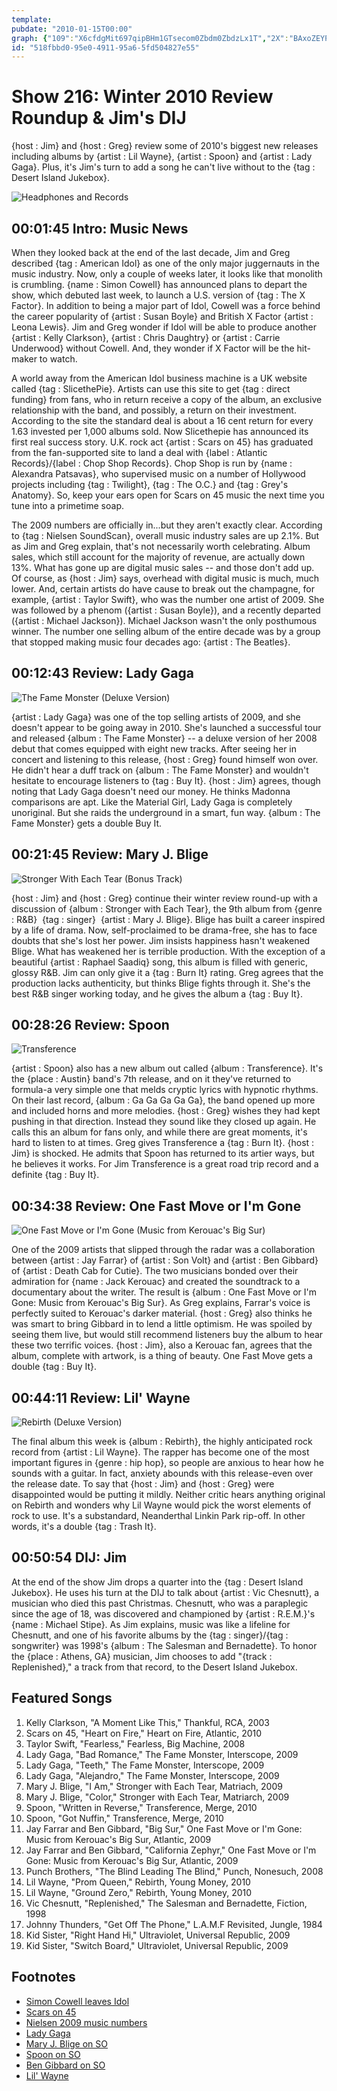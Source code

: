 ```yaml
---
template: 
pubdate: "2010-01-15T00:00"
graph: {"109":"X6cfdgMit697qipBHm1GTsecom0Zbdm0ZbdzLx1T","2X":"BAxoZEYPvfEYPvfRz7L5EYPvfls1i5BI0z5EYPvfBI0z5ls1i5BI0z5Rz7L5BAxoZBI0z5BI0z5lXuEoBI0z5YMdsIBI0z5qFSZgYMdsIqFSZglXuEoqFSZgYMdsImimgABJCsEv549mBCfHUBJCsEBCfHUv549mnsndNv549mLntDJv549mnsndNyaLjV7jAA1yaLjVM7ZQtyaLjVVr0uSyaLjVmimgAr7yyADuuxvmimgAJGFtkmimgA","L7":"PZDQPackW497qipPZDQP97qipBHm1G97qipX6cfd","1BE":"NQRu5S2S5QBMj9xNQRu5BHm1GgMit697qipX6cfd","1LQ":"WeWt5c8V6n4xi7Xc8V6nKkGA3WeWt5BKHqaKkGA3TLf0CWeWt597qipBHm1G97qipX6cfd","21N":"BHVaivv6wKBQsAMvv6wK","2CU":"BCIZtYy5JbYy5JbzLx1TYy5JblQ2Cd2l4gxYy5JbLCVn1Yy5Jb4srM4BCIZt4srM4lQ2CdBCIZtlQ2Cd"}
id: "518fbbd0-95e0-4911-95a6-5fd504827e55"
---
```






# Show 216: Winter 2010 Review Roundup & Jim's DIJ

{host : Jim} and {host : Greg} review some of 2010's biggest new releases including albums by {artist : Lil Wayne}, {artist : Spoon} and {artist : Lady Gaga}. Plus, it's Jim's turn to add a song he can't live without to the {tag : Desert Island Jukebox}.

![Headphones and Records](https://static.soundopinions.org/images/2007/fallroundup.jpg)



## 00:01:45 Intro: Music News

When they looked back at the end of the last decade, Jim and Greg described {tag : American Idol} as one of the only major juggernauts in the music industry. Now, only a couple of weeks later, it looks like that monolith is crumbling. {name : Simon Cowell} has announced plans to depart the show, which debuted last week, to launch a U.S. version of {tag : The X Factor}. In addition to being a major part of Idol, Cowell was a force behind the career popularity of {artist : Susan Boyle} and British X Factor {artist : Leona Lewis}. Jim and Greg wonder if Idol will be able to produce another {artist : Kelly Clarkson}, {artist : Chris Daughtry} or {artist : Carrie Underwood} without Cowell. And, they wonder if X Factor will be the hit-maker to watch.

A world away from the American Idol business machine is a UK website called {tag : SlicethePie}. Artists can use this site to get {tag : direct funding} from fans, who in return receive a copy of the album, an exclusive relationship with the band, and possibly, a return on their investment. According to the site the standard deal is about a 16 cent return for every 1.63 invested per 1,000 albums sold. Now Slicethepie has announced its first real success story. U.K. rock act {artist : Scars on 45} has graduated from the fan-supported site to land a deal with {label : Atlantic Records}/{label : Chop Shop Records}. Chop Shop is run by {name : Alexandra Patsavas}, who supervised music on a number of Hollywood projects including {tag : Twilight}, {tag : The O.C.} and {tag : Grey's Anatomy}. So, keep your ears open for Scars on 45 music the next time you tune into a primetime soap.

The 2009 numbers are officially in...but they aren't exactly clear. According to {tag : Nielsen SoundScan}, overall music industry sales are up 2.1%. But as Jim and Greg explain, that's not necessarily worth celebrating. Album sales, which still account for the majority of revenue, are actually down 13%. What has gone up are digital music sales -- and those don't add up. Of course, as {host : Jim} says, overhead with digital music is much, much lower. And, certain artists do have cause to break out the champagne, for example, {artist : Taylor Swift}, who was the number one artist of 2009. She was followed by a phenom ({artist : Susan Boyle}), and a recently departed ({artist : Michael Jackson}). Michael Jackson wasn't the only posthumous winner. The number one selling album of the entire decade was by a group that stopped making music four decades ago: {artist : The Beatles}.



## 00:12:43 Review: Lady Gaga

![The Fame Monster (Deluxe Version)](https://static.soundopinions.org/assets/216/L70.jpg)

{artist : Lady Gaga} was one of the top selling artists of 2009, and she doesn't appear to be going away in 2010. She's launched a successful tour and released {album : The Fame Monster} -- a deluxe version of her 2008 debut that comes equipped with eight new tracks. After seeing her in concert and listening to this release, {host : Greg} found himself won over. He didn't hear a duff track on {album : The Fame Monster} and wouldn't hesitate to encourage listeners to {tag : Buy It}. {host : Jim} agrees, though noting that Lady Gaga doesn't need our money. He thinks Madonna comparisons are apt. Like the Material Girl, Lady Gaga is completely unoriginal. But she raids the underground in a smart, fun way. {album : The Fame Monster} gets a double Buy It.



## 00:21:45 Review: Mary J. Blige

![Stronger With Each Tear (Bonus Track)](https://static.soundopinions.org/assets/216/1090.jpg)

{host : Jim} and {host : Greg} continue their winter review round-up with a discussion of {album : Stronger with Each Tear}, the 9th album from {genre : R&B}  {tag : singer}  {artist : Mary J. Blige}. Blige has built a career inspired by a life of drama. Now, self-proclaimed to be drama-free, she has to face doubts that she's lost her power. Jim insists happiness hasn't weakened Blige. What has weakened her is terrible production. With the exception of a beautiful {artist : Raphael Saadiq} song, this album is filled with generic, glossy R&B. Jim can only give it a {tag : Burn It} rating. Greg agrees that the production lacks authenticity, but thinks Blige fights through it. She's the best R&B singer working today, and he gives the album a {tag : Buy It}.



## 00:28:26 Review: Spoon

![Transference](https://static.soundopinions.org/assets/216/1BE0.jpg)

{artist : Spoon} also has a new album out called {album : Transference}. It's the {place : Austin} band's 7th release, and on it they've returned to formula-a very simple one that melds cryptic lyrics with hypnotic rhythms. On their last record, {album : Ga Ga Ga Ga Ga}, the band opened up more and included horns and more melodies. {host : Greg} wishes they had kept pushing in that direction. Instead they sound like they closed up again. He calls this an album for fans only, and while there are great moments, it's hard to listen to at times. Greg gives Transference a {tag : Burn It}. {host : Jim} is shocked. He admits that Spoon has returned to its artier ways, but he believes it works. For Jim Transference is a great road trip record and a definite {tag : Buy It}.



## 00:34:38 Review: One Fast Move or I'm Gone

![One Fast Move or I'm Gone (Music from Kerouac's Big Sur)](https://static.soundopinions.org/assets/216/1LQ0.jpg)

One of the 2009 artists that slipped through the radar was a collaboration between {artist : Jay Farrar} of {artist : Son Volt} and {artist : Ben Gibbard} of {artist : Death Cab for Cutie}. The two musicians bonded over their admiration for {name : Jack Kerouac} and created the soundtrack to a documentary about the writer. The result is {album : One Fast Move or I'm Gone: Music from Kerouac's Big Sur}. As Greg explains, Farrar's voice is perfectly suited to Kerouac's darker material. {host : Greg} also thinks he was smart to bring Gibbard in to lend a little optimism. He was spoiled by seeing them live, but would still recommend listeners buy the album to hear these two terrific voices. {host : Jim}, also a Kerouac fan, agrees that the album, complete with artwork, is a thing of beauty. One Fast Move gets a double {tag : Buy It}.



## 00:44:11 Review: Lil' Wayne

![Rebirth (Deluxe Version)](https://static.soundopinions.org/assets/216/21N0.jpg)

The final album this week is {album : Rebirth}, the highly anticipated rock record from {artist : Lil Wayne}. The rapper has become one of the most important figures in {genre : hip hop}, so people are anxious to hear how he sounds with a guitar. In fact, anxiety abounds with this release-even over the release date. To say that {host : Jim} and {host : Greg} were disappointed would be putting it mildly. Neither critic hears anything original on Rebirth and wonders why Lil Wayne would pick the worst elements of rock to use. It's a substandard, Neanderthal Linkin Park rip-off. In other words, it's a double {tag : Trash It}.



## 00:50:54 DIJ: Jim

At the end of the show Jim drops a quarter into the {tag : Desert Island Jukebox}. He uses his turn at the DIJ to talk about {artist : Vic Chesnutt}, a musician who died this past Christmas. Chesnutt, who was a paraplegic since the age of 18, was discovered and championed by {artist : R.E.M.}'s {name : Michael Stipe}. As Jim explains, music was like a lifeline for Chesnutt, and one of his favorite albums by the {tag : singer}/{tag : songwriter} was 1998's {album : The Salesman and Bernadette}. To honor the {place : Athens, GA} musician, Jim chooses to add "{track : Replenished}," a track from that record, to the Desert Island Jukebox.



## Featured Songs

1. Kelly Clarkson, "A Moment Like This," Thankful, RCA, 2003
2. Scars on 45, "Heart on Fire," Heart on Fire, Atlantic, 2010
3. Taylor Swift, "Fearless," Fearless, Big Machine, 2008
4. Lady Gaga, "Bad Romance," The Fame Monster, Interscope, 2009
5. Lady Gaga, "Teeth," The Fame Monster, Interscope, 2009
6. Lady Gaga, "Alejandro," The Fame Monster, Interscope, 2009
7. Mary J. Blige, "I Am," Stronger with Each Tear, Matriach, 2009
8. Mary J. Blige, "Color," Stronger with Each Tear, Matriarch, 2009
9. Spoon, "Written in Reverse," Transference, Merge, 2010
10. Spoon, "Got Nuffin," Transference, Merge, 2010
11. Jay Farrar and Ben Gibbard, "Big Sur," One Fast Move or I'm Gone: Music from Kerouac's Big Sur, Atlantic, 2009
12. Jay Farrar and Ben Gibbard, "California Zephyr," One Fast Move or I'm Gone: Music from Kerouac's Big Sur, Atlantic, 2009
13. Punch Brothers, "The Blind Leading The Blind," Punch, Nonesuch, 2008
14. Lil Wayne, "Prom Queen," Rebirth, Young Money, 2010
15. Lil Wayne, "Ground Zero," Rebirth, Young Money, 2010
16. Vic Chesnutt, "Replenished," The Salesman and Bernadette, Fiction, 1998
17. Johnny Thunders, "Get Off The Phone," L.A.M.F Revisited, Jungle, 1984
18. Kid Sister, "Right Hand Hi," Ultraviolet, Universal Republic, 2009
19. Kid Sister, "Switch Board," Ultraviolet, Universal Republic, 2009



## Footnotes

- [Simon Cowell leaves Idol](http://www.cnn.com/2010/SHOWBIZ/TV/01/11/cowell.leaving.idol/)
- [Scars on 45](http://www.scarson45.com/)
- [Nielsen 2009 music numbers](http://www.nielsen.com/content/dam/corporate/us/en/newswire/uploads/2010/01/Nielsen-Music-2009-Year-End-Press-Release.pdf)
- [Lady Gaga](http://www.ladygaga.com/)
- [Mary J. Blige on SO](/show/477/#maryjblige)
- [Spoon on SO](/show/476/#spoon)
- [Ben Gibbard on SO](/show/131/#bengibbard)
- [Lil' Wayne](http://www.youngmoney.com/)